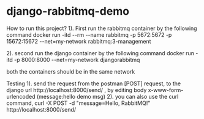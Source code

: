# django-rabbitmq-demo

How to run this project?
1). First run the rabbitmq container by the following command
docker run -itd --rm --name rabbitmq -p 5672:5672 -p 15672:15672 --net=my-network rabbitmq:3-management

2). second run the django container by the following command
docker run -itd -p 8000:8000 --net=my-network djangorabbitmq

both the containers should be in the same network

Testing
1). send the request from the postman [POST] request, to the django url http://localhost:8000/send/ , by editing body x-www-form-urlencoded (message:hello demo msg)
2). you can also use the curl command, curl -X POST -d "message=Hello, RabbitMQ!" http://localhost:8000/send/




